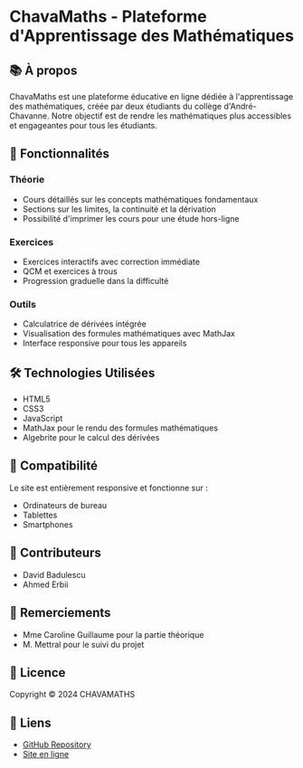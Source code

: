 # ChavaMaths - Plateforme d'Apprentissage des Mathématiques

## 📚 À propos

ChavaMaths est une plateforme éducative en ligne dédiée à l'apprentissage des mathématiques, créée par deux étudiants du collège d'André-Chavanne. Notre objectif est de rendre les mathématiques plus accessibles et engageantes pour tous les étudiants.

## 🌟 Fonctionnalités

### Théorie
- Cours détaillés sur les concepts mathématiques fondamentaux
- Sections sur les limites, la continuité et la dérivation
- Possibilité d'imprimer les cours pour une étude hors-ligne

### Exercices
- Exercices interactifs avec correction immédiate
- QCM et exercices à trous
- Progression graduelle dans la difficulté

### Outils
- Calculatrice de dérivées intégrée
- Visualisation des formules mathématiques avec MathJax
- Interface responsive pour tous les appareils

## 🛠 Technologies Utilisées

- HTML5
- CSS3
- JavaScript
- MathJax pour le rendu des formules mathématiques
- Algebrite pour le calcul des dérivées

## 📱 Compatibilité

Le site est entièrement responsive et fonctionne sur :
- Ordinateurs de bureau
- Tablettes
- Smartphones


## 👥 Contributeurs

- David Badulescu
- Ahmed Erbii

## 🙏 Remerciements

- Mme Caroline Guillaume pour la partie théorique
- M. Mettral pour le suivi du projet

## 📄 Licence

Copyright © 2024 CHAVAMATHS

## 🔗 Liens

- [GitHub Repository](https://github.com/cidcampeadorus/Badulescu_Erbii_TM)
- [Site en ligne](https://chavamaths.ch)
